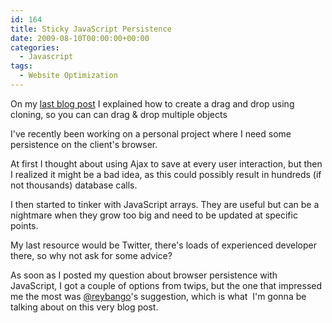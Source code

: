 ```yaml
---
id: 164
title: Sticky JavaScript Persistence
date: 2009-08-10T00:00:00+00:00
categories:
  - Javascript
tags:
  - Website Optimization
---
```

<!-- <img src="http://files.placona.co.uk/taffy_sticky_js/postit.jpg" alt="Sticky Javascript Persistence" width="480" height="418" /> -->
  
On my [last blog post](https://www.placona.co.uk/a-more-elaborated-jquery-drag-drop-cloning/ "A more Elaborated jQuery Drag & Drop") I explained how to create a drag and drop using cloning, so you can can drag & drop multiple objects
  
I've recently been working on a personal project where I need some persistence on the client's browser.

At first I thought about using Ajax to save at every user interaction, but then I realized it might be a bad idea, as this could possibly result in hundreds (if not thousands) database calls.

I then started to tinker with JavaScript arrays. They are useful but can be a nightmare when they grow too big and need to be updated at specific points.

My last resource would be Twitter, there's loads of experienced developer there, so why not ask for some advice?

As soon as I posted my question about browser persistence with JavaScript, I got a couple of options from twips, but the one that impressed me the most was <a title="Rey Bango - Twitter" href="http://twitter.com/reybango" target="_blank">@reybango</a>'s suggestion, which is what  I'm gonna be talking about on this very blog post.
